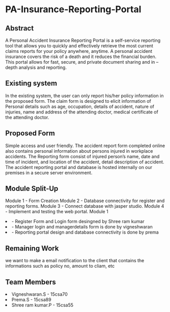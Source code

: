 # PA-Insurance-Reporting-Portal

## Abstract
 A Personal Accident Insurance Reporting Portal is a self-service reporting tool that allows you to quickly and effectively retrieve the most current claims reports for your policy anywhere, anytime. A personal accident insurance covers the risk of a death and it reduces the financial burden. This portal allows for fast, secure, and private document sharing and in –depth analysis and reporting.
 
## Existing system
In the existing system, the user can only report his/her policy information in the proposed form.
The claim form is designed to elicit information of Personal details such as age, occupation, details of accident, nature of injuries, name and address of the attending doctor, medical certificate of the attending doctor.

## Proposed Form
Simple access and user friendly.
The accident report form completed online also contains personal information  about persons injured in workplace accidents. 
The Reporting form consist of injured person’s name,  date and time of incident, and location of the accident, detail description of accident.
The accident reporting portal and database is hosted internally on our premises in a secure server environment.

## Module Split-Up
Module 1 - Form Creation
Module 2 - Database connectivity for  register and reporting forms.
Module 3 - Connect database with jasper studio.
Module 4 - Implement and testing the web portal.
Module 1
         <li>- Register Form and Login form desingned by Shree ram kumar</li>
          <li>- Manager login and managerdetails form is done by vigneshwaran</li>
           <li>- Reporting portal design and database connectivity is done by prema </li>
## Remaining Work
we want to make a email notification to the client that contains the informations such as policy no, amount to cliam, etc

## Team Members
<li>Vigneshwaran.S - 15csa70</li>
<li>Prema.S - 15csa89</li>
<li>Shree ram kumar.P - 15csa55</li>
